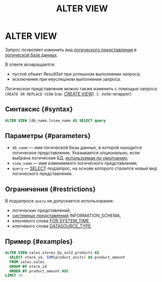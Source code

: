 ﻿---
layout: default
title: ALTER VIEW
nav_order: 1
parent: Запросы SQL+
grand_parent: Справочная информация
has_children: false
has_toc: false
---

# ALTER VIEW

Запрос позволяет изменить вид [логического представления](../../../overview/main_concepts/logical_view/logical_view.md) 
в [логической базе данных](../../../overview/main_concepts/logical_db/logical_db.md).

В ответе возвращается:
*   пустой объект ResultSet при успешном выполнении запроса;
*   исключение при неуспешном выполнении запроса.

Логическое представление можно также изменить с помощью запроса `CREATE OR REPLACE VIEW` 
(см. [CREATE VIEW](../CREATE_VIEW/CREATE_VIEW.md)).
{: .note-wrapper}

## Синтаксис {#syntax}

```sql
ALTER VIEW [db_name.]view_name AS SELECT query
```

## Параметры {#parameters}

*   `db_name` — имя логической базы данных, в которой находится логическое представление. 
    Указывается опционально, если выбрана логическая БД, [используемая по умолчанию](../../../working_with_system/other_features/default_db_set-up/default_db_set-up.md);
*   `view_name` — имя изменяемого логического представления;
*   `query` — [SELECT](../SELECT/SELECT.md)\-подзапрос, на основе которого строится новый вид 
    логического представления.

## Ограничения {#restrictions}

В подзапросе `query` не допускается использование:
*   логических представлений,
*   [системных представлений](../../system_views/system_views.md) 
    INFORMATION_SCHEMA,
*   ключевого слова [FOR SYSTEM_TIME](../SELECT/SELECT.md#for_system_time),
*   ключевого слова [DATASOURCE_TYPE](../SELECT/SELECT.md#param_datasource_type).

## Пример {#examples}

```sql
ALTER VIEW sales.stores_by_sold_products AS
  SELECT store_id, SUM(product_units) AS product_amount
  FROM sales.sales
  GROUP BY store_id
  ORDER BY product_amount ASC
LIMIT 20
```